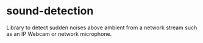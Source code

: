 # sound-detection
Library to detect sudden noises above ambient from a network stream such as an IP Webcam or network microphone.
